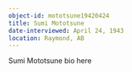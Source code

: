 ```yaml
---
object-id: mototsune19420424
title: Sumi Mototsune
date-interviewed: April 24, 1943
location: Raymond, AB
---
```


Sumi Mototsune bio here